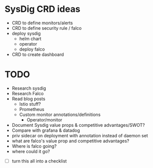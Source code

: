 # SysDig CRD ideas
  - CRD to define monitors/alerts
  - CRD to define security rule / falco
  - deploy sysdig
    - helm chart
    - operator
    - deploy falco
  - CRD to create dashboard

# TODO
  - Research sysdig
  - Research Falco
  - Read blog posts
    - Istio stuff?
    - Prometheus
    - Custom monitor annotations/definitions
      - Operator/monitor
  - Document Sysdig value props & competitive advantages/SWOT?
  - Compare with grafana & datadog
  - priv sidecar on deployment with annotation instead of daemon set
  - what are falco's value prop and competitive advantages?
  - Where is falco going?
  - where could it go?
  - [ ] turn this all into a checklist
